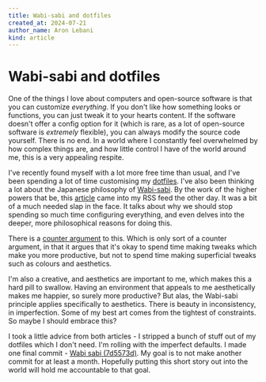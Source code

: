 ```yaml
---
title: Wabi-sabi and dotfiles
created_at: 2024-07-21
author_name: Aron Lebani
kind: article
---
```

# Wabi-sabi and dotfiles

One of the things I love about computers and open-source software is that you
can customize *everything*. If you don't like how something looks or functions,
you can just tweak it to your hearts content. If the software doesn't offer a
config option for it (which is rare, as a lot of open-source software is
*extremely* flexible), you can always modify the source code yourself. There is
no end. In a world where I constantly feel overwhelmed by how complex things
are, and how little control I have of the world around me, this is a very
appealing respite.

I've recently found myself with a lot more free time than usual, and I've been
spending a lot of time customising my
[dotfiles](https://github.com/aronlebani/dotfiles). I've also been thinking a
lot about the Japanese philosophy of
[Wabi-sabi](https://en.wikipedia.org/wiki/Wabi-sabi). By the work of the higher
powers that be, this
[article](https://arkadiuszchmura.com/posts/stop-perfecting-your-config) came
into my RSS feed the other day. It was a bit of a much needed slap in the face.
It talks about why we should stop spending so much time configuring everything,
and even delves into the deeper, more philosophical reasons for doing this.

There is a [counter
argument](https://buttondown.email/hillelwayne/archive/keep-perfecting-your-config)
to this. Which is only sort of a counter argument, in that it argues that
it's okay to spend time making tweaks which make you more productive, but not
to spend time making superficial tweaks such as colours and aesthetics.

I'm also a creative, and aesthetics are important to me, which makes this a
hard pill to swallow. Having an environment that appeals to me aesthetically
makes me happier, so surely more productive? But alas, the Wabi-sabi principle
applies specifically to aesthetics. There is beauty in inconsistency, in
imperfection. Some of my best art comes from the tightest of constraints. So
maybe I should embrace this?

I took a little advice from both articles - I stripped a bunch of stuff out of
my dotfiles which I don't need. I'm rolling with the imperfect defaults. I made
one final commit - [Wabi sabi
(7d5573d)](https://github.com/aronlebani/dotfiles/commit/7d5573d6ed7b1a209ec400af2dfe812181a2fa99).
My goal is to not make another commit for at least a month. Hopefully putting
this short story out into the world will hold me accountable to that goal.
